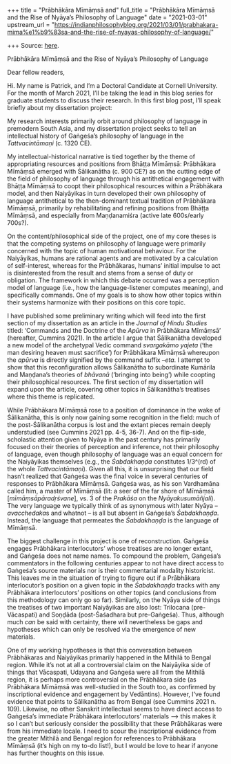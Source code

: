 +++
title = "Prābhākāra Mīmāṃsā and"
full_title = "Prābhākāra Mīmāṃsā and the Rise of Nyāya’s Philosophy of Language"
date = "2021-03-01"
upstream_url = "https://indianphilosophyblog.org/2021/03/01/prabhakara-mima%e1%b9%83sa-and-the-rise-of-nyayas-philosophy-of-language/"

+++
Source: [here](https://indianphilosophyblog.org/2021/03/01/prabhakara-mima%e1%b9%83sa-and-the-rise-of-nyayas-philosophy-of-language/).

Prābhākāra Mīmāṃsā and the Rise of Nyāya’s Philosophy of Language

Dear fellow readers,

Hi. My name is Patrick, and I’m a Doctoral Candidate at Cornell
University. For the month of March 2021, I’ll be taking the lead in this
blog series for graduate students to discuss their research. In this
first blog post, I’ll speak briefly about my dissertation project:

My research interests primarily orbit around philosophy of language in
premodern South Asia, and my dissertation project seeks to tell an
intellectual history of Gaṅgeśa’s philosophy of language in the
*Tattvacintāmaṇi* (c. 1320 CE).

My intellectual-historical narrative is tied together by the theme of
appropriating resources and positions from Bhāṭṭa Mīmāṃsā: Prābhākara
Mīmāṃsā emerged with Śālikanātha (c. 900 CE?) as on the cutting edge of
the field of philosophy of language through his antithetical engagement
with Bhāṭṭa Mīmāṃsā to coopt their philosophical resources within a
Prābhākara model, and then Naiyāyikas in turn developed their own
philosophy of language antithetical to the then-dominant textual
tradition of Prābhākara Mīmāṃsā, primarily by rehabilitating and
refining positions from Bhāṭṭa Mīmāṃsā, and especially from Maṇḍanamiśra
(active late 600s/early 700s?).

On the content/philosophical side of the project, one of my core theses
is that the competing systems on philosophy of language were primarily
concerned with the topic of human motivational behaviour. For the
Naiyāyikas, humans are rational agents and are motivated by a
calculation of self-interest, whereas for the Prābhākaras, humans’
initial impulse to act is disinterested from the result and stems from a
sense of duty or obligation. The framework in which this debate occurred
was a perception model of language (i.e., how the language-listener
computes meaning), and specifically commands. One of my goals is to show
how other topics within their systems harmonize with their positions on
this core topic.

I have published some preliminary writing which will feed into the first
section of my dissertation as an article in the *Journal of Hindu
Studies* titled: ‘Commands and the Doctrine of the *Apūrva* in
Prābhākara Mīmāṃsā’ (hereafter, Cummins 2021). In the article I argue
that Śālikanātha developed a new model of the archetypal Vedic command
*svargakāmo yajeta* (‘the man desiring heaven must sacrifice’) for
Prābhākara Mīmāṃsā whereupon the *apūrva* is directly signified by the
command suffix –*eta*. I attempt to show that this reconfiguration
allows Śālikanātha to subordinate Kumārila and Maṇḍana’s theories of
*bhāvanā* (‘bringing into being’) while coopting their philosophical
resources. The first section of my dissertation will expand upon the
article, covering other topics in Śālikanātha’s treatises where this
theme is replicated.

While Prābhākara Mīmāṃsā rose to a position of dominance in the wake of
Śālikanātha, this is only now gaining some recognition in the field:
much of the post-Śālikanātha corpus is lost and the extant pieces remain
deeply understudied (see Cummins 2021 pp. 4-5, 36-7). And on the
flip-side, scholastic attention given to Nyāya in the past century has
primarily focused on their theories of perception and inference, not
their philosophy of language, even though philosophy of language was an
equal concern for the Naiyāyikas themselves (e.g., the *Śabdakhaṇḍa*
constitutes 1/3^(rd) of the whole *Tattvacintāmaṇi*). Given all this, it
is unsurprising that our field hasn’t realized that Gaṅgeśa was the
final voice in several centuries of responses to Prābhākara Mīmāṃsā.
Gaṅgeśa was, as his son Vardhamāna called him, a master of Mīmāṃsā (lit:
a seer of the far shore of Mīmāṃsā \[*mīmāṃsāpāradṛśvane*\], vs. 3 of
the *Prakāśa* on the *Nyāyakusumāñjali*). The very language we typically
think of as synonymous with later Nyāya – *avacchedaka*s and whatnot –
is all but absent in Gaṅgeśa’s *Śabdakhaṇḍa*. Instead, the language that
permeates the *Śabdakhaṇḍa* is the language of Mīmāṃsā.

The biggest challenge in this project is one of reconstruction. Gaṅgeśa
engages Prābhākara interlocutors’ whose treatises are no longer extant,
and Gaṅgeśa does not name names. To compound the problem, Gaṅgeśa’s
commentators in the following centuries appear to not have direct access
to Gaṅgeśa’s source materials nor is their commentarial modality
historicist. This leaves me in the situation of trying to figure out if
a Prābhākara interlocutor’s position on a given topic in the
*Śabdakhaṇḍa* tracks with any Prābhākara interlocutors’ positions on
other topics (and conclusions from this methodology can only go so far).
Similarly, on the Nyāya side of things the treatises of two important
Naiyāyikas are also lost: Trilocana (pre-Vācaspati) and Soṇḍāda
(post-Śaśadhara but pre-Gaṅgeśa). Thus, although much *can* be said with
certainty, there will nevertheless be gaps and hypotheses which can only
be resolved via the emergence of new materials.  
  
One of my working hypotheses is that this conversation between
Prābhākaras and Naiyāyikas primarily happened in the Mithilā to Bengal
region. While it’s not at all a controversial claim on the Naiyāyika
side of things that Vācaspati, Udayana and Gaṅgeśa were all from the
Mithilā region, it is perhaps more controversial on the Prābhākara side
(as Prābhākara Mīmāṃsā was well-studied in the South too, as confirmed
by inscriptional evidence and engagement by Vedāntins). However, I’ve
found evidence that points to Śālikanātha as from Bengal (see Cummins
2021 n. 109). Likewise, no other Sanskrit intellectual seems to have
direct access to Gaṅgeśa’s immediate Prābhākara interlocutors’ materials
–> this makes it so I can’t but seriously consider the possibility that
these Prābhākaras were from his immediate locale. I need to scour the
inscriptional evidence from the greater Mithilā and Bengal region for
references to Prābhākara Mīmāṃsā (it’s high on my to-do list!), but I
would be love to hear if anyone has further thoughts on this issue.

